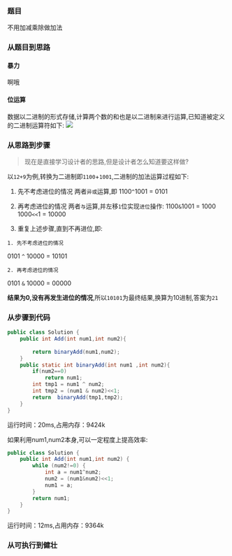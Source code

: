 ### 题目
不用加减乘除做加法
### 从题目到思路
#### 暴力
啊哦
#### 位运算

数据以二进制的形式存储,计算两个数的和也是以二进制来进行运算,已知道被定义的二进制运算符如下:
![](https://img-blog.csdnimg.cn/20200622203905558.png?x-oss-process=image/watermark,type_ZmFuZ3poZW5naGVpdGk,shadow_10,text_aHR0cHM6Ly9ibG9nLmNzZG4ubmV0L3FxXzQxMjMwMDc2,size_16,color_FFFFFF,t_70#pic_center)


### 从思路到步骤
>现在是直接学习设计者的思路,但是设计者怎么知道要这样做?

以`12+9`为例,转换为二进制即`1100`+`1001`,二进制的加法运算过程如下:

1. 先不考虑进位的情况
两者`异或`运算,即
1100`^`1001 = 0101

2. 再考虑进位的情况
两者`与`运算,并左移`1`位实现`进位`操作:
1100`&`1001 = 1000
1000`<<`1 = 10000

3. 重复上述步骤,直到不再进位,即:

`1. 先不考虑进位的情况`

0101 `^` 10000 = 10101

`2. 再考虑进位的情况`

0101 `&` 10000 = 00000

**结果为0,没有再发生进位的情况**,所以`10101`为最终结果,换算为10进制,答案为`21`

### 从步骤到代码
```java
public class Solution {
    public int Add(int num1,int num2){
    
        return binaryAdd(num1,num2);
    }
    public static int binaryAdd(int num1 ,int num2){
        if(num2==0)
            return num1;
        int tmp1 = num1 ^ num2;
        int tmp2 = (num1 & num2)<<1;
        return  binaryAdd(tmp1,tmp2);
    }
}
```
运行时间：20ms,占用内存：9424k

如果利用num1,num2本身,可以一定程度上提高效率:
```java
public class Solution {
    public int Add(int num1,int num2) {
        while (num2!=0) {
            int a = num1^num2;
            num2 = (num1&num2)<<1;
            num1 = a;
        }
        return num1;
    }
}
```

运行时间：12ms,占用内存：9364k
### 从可执行到健壮
